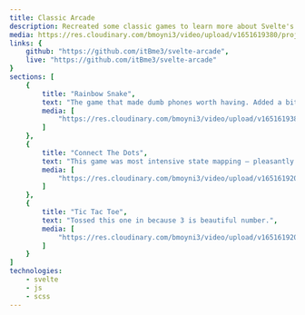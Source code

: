 ```yaml
---
title: Classic Arcade
description: Recreated some classic games to learn more about Svelte's state management.
media: https://res.cloudinary.com/bmoyni3/video/upload/v1651619380/projects/videos/snake-sequence_tol9bz.mp4
links: {
	github: "https://github.com/itBme3/svelte-arcade",
	live: "https://github.com/itBme3/svelte-arcade"
}
sections: [
    { 
        title: "Rainbow Snake",
        text: "The game that made dumb phones worth having. Added a bit of flare by colors as snake grows — scaling color spectrum accomplished w/ chroma-js.",
        media: [
            "https://res.cloudinary.com/bmoyni3/video/upload/v1651619380/projects/videos/snake-sequence_tol9bz.mp4",
        ]
    },
    { 
        title: "Connect The Dots",
        text: "This game was most intensive state mapping — pleasantly surprised w/ Svelte's store.",
        media: [
            "https://res.cloudinary.com/bmoyni3/video/upload/v1651619204/projects/videos/connect-dots-sequence_igsb96.mp4",
        ]
    },
    { 
        title: "Tic Tac Toe",
        text: "Tossed this one in because 3 is beautiful number.",
        media: [
            "https://res.cloudinary.com/bmoyni3/video/upload/v1651619204/projects/videos/connect-dots-sequence_igsb96.mp4",
        ]
    }
]
technologies: 
    - svelte
    - js
    - scss
---
```

<project-sections :project="{ sections, technologies, title, description }"></project-sections>
